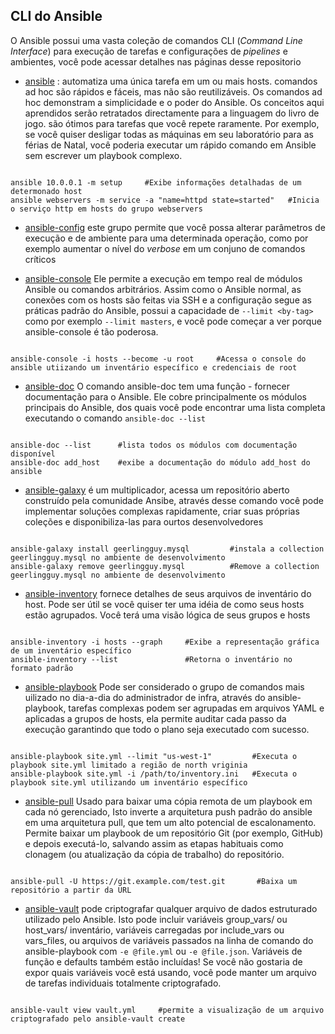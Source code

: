 CLI do Ansible
------------------------------

O Ansible possui uma vasta coleção de comandos CLI (_Command Line Interface_) para execução de tarefas e configurações de _pipelines_ e ambientes, você pode acessar detalhes nas páginas desse repositorio

* [ansible](../Appendix/Ansible/Doc/01-ansible.md) : 
  automatiza uma única tarefa em um ou mais hosts. comandos ad hoc são rápidos e fáceis, mas não são reutilizáveis. Os comandos ad hoc demonstram a simplicidade e o poder do Ansible. Os conceitos aqui aprendidos serão retratados directamente para a linguagem do livro de jogo. são ótimos para tarefas que você repete raramente. Por exemplo, se você quiser desligar todas as máquinas em seu laboratório para as férias de Natal, você poderia executar um rápido comando em Ansible sem escrever um playbook complexo.

```console   

ansible 10.0.0.1 -m setup     #Exibe informações detalhadas de um determonado host 
ansible webservers -m service -a "name=httpd state=started"   #Inicia o serviço http em hosts do grupo webservers

```

* [ansible-config](../Appendix/Ansible/Doc/02-ansible-config.md) 
  este grupo permite que você possa alterar parâmetros de execução e de ambiente para uma determinada operação, como por exemplo aumentar o nível do _verbose_ em um conjuno de comandos críticos



* [ansible-console](../Appendix/Ansible/Doc/03-ansible-console.md)
  Ele permite a execução em tempo real de módulos Ansible ou comandos arbitrários. Assim como o Ansible normal, as conexões com os hosts são feitas via SSH e a configuração segue as práticas padrão do Ansible, possui a capacidade de  `--limit <by-tag>` como por exemplo  `--limit masters`, e você pode começar a ver porque ansible-console é tão poderosa.

```console

ansible-console -i hosts --become -u root     #Acessa o console do ansible utiizando um inventário específico e credenciais de root

```

* [ansible-doc](../Appendix/Ansible/Doc/04-ansible-doc.md) 
  O comando ansible-doc tem uma função - fornecer documentação para o Ansible. Ele cobre principalmente os módulos principais do Ansible, dos quais você pode encontrar uma lista completa executando o comando `ansible-doc --list`

```console

ansible-doc --list      #lista todos os módulos com documentação disponível
ansible-doc add_host    #exibe a documentação do módulo add_host do ansible

```
* [ansible-galaxy](../Appendix/Ansible/Doc/05-ansible-galaxy.md) 
  é um multiplicador, acessa um repositório aberto construído pela comunidade Ansibe, através desse comando você pode implementar soluções complexas rapidamente, criar suas próprias coleções e disponibiliza-las para ourtos desenvolvedores

```console

ansible-galaxy install geerlingguy.mysql         #instala a collection geerlingguy.mysql no ambiente de desenvolvimento
ansible-galaxy remove geerlingguy.mysql          #Remove a collection geerlingguy.mysql no ambiente de desenvolvimento 

```

* [ansible-inventory](../Appendix/Ansible/Doc/06-ansible-inventory.md)
  fornece detalhes de seus arquivos de inventário do host. Pode ser útil se você quiser ter uma idéia de como seus hosts estão agrupados. Você terá uma visão lógica de seus grupos e hosts

```console   

ansible-inventory -i hosts --graph     #Exibe a representação gráfica de um inventário específico
ansible-inventory --list               #Retorna o inventário no formato padrão

```   

* [ansible-playbook](../Appendix/Ansible/Doc/07-ansible-playbook.md) 
  Pode ser considerado o grupo de comandos mais uilizado no dia-a-dia do administrador de infra, através do ansible-playbook, tarefas complexas podem ser agrupadas em arquivos YAML e aplicadas a grupos de hosts, ela permite auditar cada passo da execução garantindo que todo o plano seja executado com sucesso.

```console   

ansible-playbook site.yml --limit "us-west-1"         #Executa o playbook site.yml limitado a região de north vriginia
ansible-playbook site.yml -i /path/to/inventory.ini   #Executa o playbook site.yml utilizando um inventário específico

```

* [ansible-pull](../Appendix/Ansible/Doc/08-ansible-pull.md)
  Usado para baixar uma cópia remota de um playbook em cada nó gerenciado, Isto inverte a arquitetura push padrão do ansible em uma arquitetura pull, que tem um alto potencial de escalonamento. Permite baixar um playbook de um repositório Git (por exemplo, GitHub) e depois executá-lo, salvando assim as etapas habituais como clonagem (ou atualização da cópia de trabalho) do repositório.

```console   

ansible-pull -U https://git.example.com/test.git       #Baixa um repositório a partir da URL

```

* [ansible-vault](../Appendix/Ansible/Doc/09-ansible-vault.md)
  pode criptografar qualquer arquivo de dados estruturado utilizado pelo Ansible. Isto pode incluir variáveis group_vars/ ou host_vars/ inventário, variáveis carregadas por include_vars ou vars_files, ou arquivos de variáveis passados na linha de comando do ansible-playbook com `-e @file.yml` ou `-e @file.json`. Variáveis de função e defaults também estão incluídas! Se você não gostaria de expor quais variáveis você está usando, você pode manter um arquivo de tarefas individuais totalmente criptografado.

```console

ansible-vault view vault.yml     #permite a visualização de um arquivo criptografado pelo ansible-vault create

```